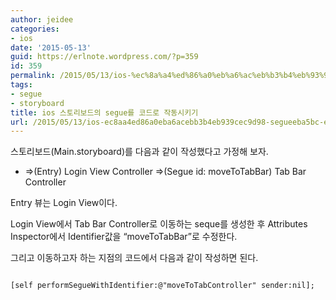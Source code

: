 ```yaml
---
author: jeidee
categories:
- ios
date: '2015-05-13'
guid: https://erlnote.wordpress.com/?p=359
id: 359
permalink: /2015/05/13/ios-%ec%8a%a4%ed%86%a0%eb%a6%ac%eb%b3%b4%eb%93%9c%ec%9d%98-segue%eb%a5%bc-%ec%bd%94%eb%93%9c%eb%a1%9c-%ec%9e%91%eb%8f%99%ec%8b%9c%ed%82%a4%ea%b8%b0/
tags:
- segue
- storyboard
title: ios 스토리보드의 segue를 코드로 작동시키기
url: /2015/05/13/ios-ec8aa4ed86a0eba6acebb3b4eb939cec9d98-segueeba5bc-ecbd94eb939ceba19c-ec9e91eb8f99ec8b9ced82a4eab8b0
---
```


스토리보드(Main.storyboard)를 다음과 같이 작성했다고 가정해 보자.

  * =>(Entry) Login View Controller =>(Segue id: moveToTabBar) Tab Bar Controller

Entry 뷰는 Login View이다.
  
Login View에서 Tab Bar Controller로 이동하는 seque를 생성한 후 Attributes Inspector에서 Identifier값을 &#8220;moveToTabBar&#8221;로 수정한다.

그리고 이동하고자 하는 지점의 코드에서 다음과 같이 작성하면 된다.

```objc
  
[self performSegueWithIdentifier:@"moveToTabController" sender:nil];
  
```
